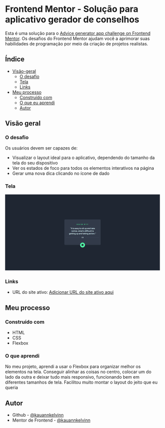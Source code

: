 # Frontend Mentor - Solução para aplicativo gerador de conselhos

Esta é uma solução para o [Advice generator app challenge on Frontend Mentor](https://www.frontendmentor.io/challenges/advice-generator-app-QdUG-13db). Os desafios do Frontend Mentor ajudam você a aprimorar suas habilidades de programação por meio da criação de projetos realistas.

## Índice

- [Visão-geral](#visão-geral)
  - [O desafio](#o-desafio)
  - [Tela](#Tela)
  - [Links](#links)
- [Meu processo](#meu-processo)
  - [Construído com](#construído-com)
  - [O que eu aprendi](#o-que-eu-aprendi)
  - [Autor](#autor)

## Visão geral

### O desafio

Os usuários devem ser capazes de:

- Visualizar o layout ideal para o aplicativo, dependendo do tamanho da tela do seu dispositivo
- Ver os estados de foco para todos os elementos interativos na página
- Gerar uma nova dica clicando no ícone de dado

### Tela

![advicegenerator](./src/images/advicegenerator.png)

### Links
- URL do site ativo: [Adicionar URL do site ativo aqui](https://your-live-site-url.com)

## Meu processo

### Construído com

- HTML
- CSS
- Flexbox

### O que aprendi
No meu projeto, aprendi a usar o Flexbox para organizar melhor os elementos na tela. Conseguir alinhar as coisas no centro, colocar um do lado da outra e deixar tudo mais responsivo, funcionando bem em diferentes tamanhos de tela. Facilitou muito montar o layout do jeito que eu queria


## Autor

- Github - [@kauannkelvinn](https://github.com/kauannkelvinn)
- Mentor de Frontend - [@kauannkelvinn](https://www.frontendmentor.io/profile/kauannkelvinn)